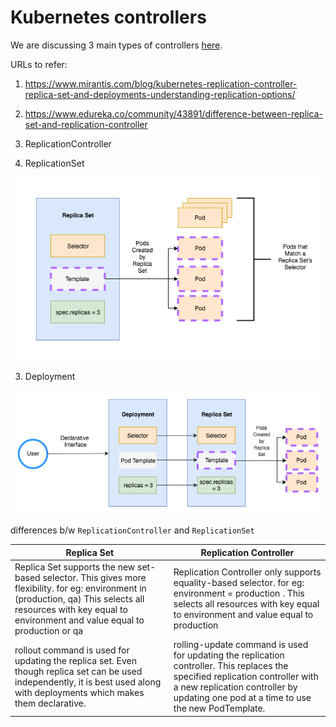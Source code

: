# Kubernetes controllers

We are discussing 3 main types of controllers [here](https://www.mirantis.com/blog/kubernetes-replication-controller-replica-set-and-deployments-understanding-replication-options/).

URLs to refer:

1. https://www.mirantis.com/blog/kubernetes-replication-controller-replica-set-and-deployments-understanding-replication-options/
2. https://www.edureka.co/community/43891/difference-between-replica-set-and-replication-controller


1. ReplicationController

2. ReplicationSet

![replicaset](../../../images/ReplicaSet.jpeg)

3. Deployment

![deployment-replicaset](../../../images/Deployment-replicaset.jpeg)

differences b/w `ReplicationController` and `ReplicationSet`


|Replica Set|Replication Controller|
|-----------|----------------------|
|Replica Set supports the new set-based selector. This gives more flexibility. for eg: environment in (production, qa) This selects all resources with key equal to environment and value equal to production or qa |Replication Controller only supports equality-based selector. for eg: environment = production . This selects all resources with key equal to environment and value equal to production|
|rollout command is used for updating the replica set. Even though replica set can be used independently, it is best used along with deployments  which makes them declarative. | rolling-update command is used for updating the replication controller. This replaces the specified replication controller with a new replication controller by updating one pod at a time to use the new PodTemplate.|
